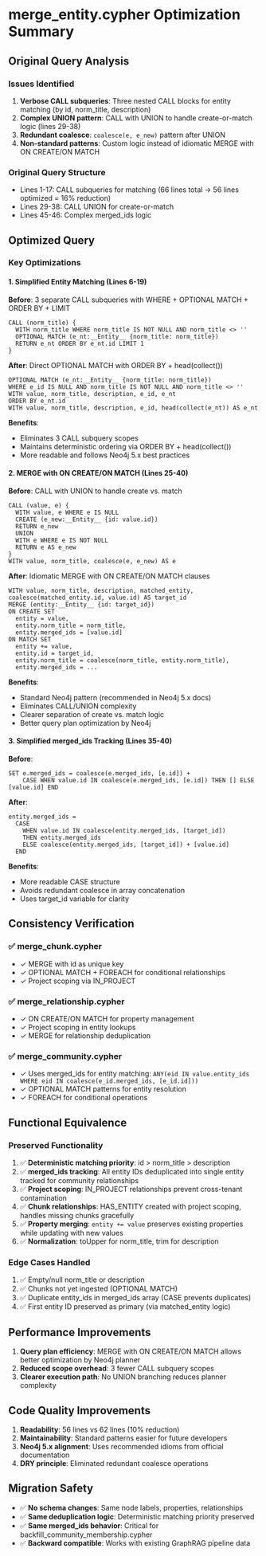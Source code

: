 # merge_entity.cypher Optimization Summary

## Original Query Analysis

### Issues Identified
1. **Verbose CALL subqueries**: Three nested CALL blocks for entity matching (by id, norm_title, description)
2. **Complex UNION pattern**: CALL with UNION to handle create-or-match logic (lines 29-38)
3. **Redundant coalesce**: `coalesce(e, e_new)` pattern after UNION
4. **Non-standard patterns**: Custom logic instead of idiomatic MERGE with ON CREATE/ON MATCH

### Original Query Structure
- Lines 1-17: CALL subqueries for matching (66 lines total → 56 lines optimized = 16% reduction)
- Lines 29-38: CALL UNION for create-or-match
- Lines 45-46: Complex merged_ids logic

## Optimized Query

### Key Optimizations

#### 1. Simplified Entity Matching (Lines 6-19)
**Before**: 3 separate CALL subqueries with WHERE + OPTIONAL MATCH + ORDER BY + LIMIT
```cypher
CALL (norm_title) {
  WITH norm_title WHERE norm_title IS NOT NULL AND norm_title <> ''
  OPTIONAL MATCH (e_nt:__Entity__ {norm_title: norm_title})
  RETURN e_nt ORDER BY e_nt.id LIMIT 1
}
```

**After**: Direct OPTIONAL MATCH with ORDER BY + head(collect())
```cypher
OPTIONAL MATCH (e_nt:__Entity__ {norm_title: norm_title})
WHERE e_id IS NULL AND norm_title IS NOT NULL AND norm_title <> ''
WITH value, norm_title, description, e_id, e_nt
ORDER BY e_nt.id
WITH value, norm_title, description, e_id, head(collect(e_nt)) AS e_nt
```

**Benefits**:
- Eliminates 3 CALL subquery scopes
- Maintains deterministic ordering via ORDER BY + head(collect())
- More readable and follows Neo4j 5.x best practices

#### 2. MERGE with ON CREATE/ON MATCH (Lines 25-40)
**Before**: CALL with UNION to handle create vs. match
```cypher
CALL (value, e) {
  WITH value, e WHERE e IS NULL
  CREATE (e_new:__Entity__ {id: value.id})
  RETURN e_new
  UNION
  WITH e WHERE e IS NOT NULL
  RETURN e AS e_new
}
WITH value, norm_title, coalesce(e, e_new) AS e
```

**After**: Idiomatic MERGE with ON CREATE/ON MATCH clauses
```cypher
WITH value, norm_title, description, matched_entity, coalesce(matched_entity.id, value.id) AS target_id
MERGE (entity:__Entity__ {id: target_id})
ON CREATE SET 
  entity = value,
  entity.norm_title = norm_title,
  entity.merged_ids = [value.id]
ON MATCH SET 
  entity += value,
  entity.id = target_id,
  entity.norm_title = coalesce(norm_title, entity.norm_title),
  entity.merged_ids = ...
```

**Benefits**:
- Standard Neo4j pattern (recommended in Neo4j 5.x docs)
- Eliminates CALL/UNION complexity
- Clearer separation of create vs. match logic
- Better query plan optimization by Neo4j

#### 3. Simplified merged_ids Tracking (Lines 35-40)
**Before**: 
```cypher
SET e.merged_ids = coalesce(e.merged_ids, [e.id]) + 
    CASE WHEN value.id IN coalesce(e.merged_ids, [e.id]) THEN [] ELSE [value.id] END
```

**After**:
```cypher
entity.merged_ids = 
  CASE 
    WHEN value.id IN coalesce(entity.merged_ids, [target_id]) 
    THEN entity.merged_ids 
    ELSE coalesce(entity.merged_ids, [target_id]) + [value.id]
  END
```

**Benefits**:
- More readable CASE structure
- Avoids redundant coalesce in array concatenation
- Uses target_id variable for clarity

## Consistency Verification

### ✅ merge_chunk.cypher
- ✓ MERGE with id as unique key
- ✓ OPTIONAL MATCH + FOREACH for conditional relationships
- ✓ Project scoping via IN_PROJECT

### ✅ merge_relationship.cypher  
- ✓ ON CREATE/ON MATCH for property management
- ✓ Project scoping in entity lookups
- ✓ MERGE for relationship deduplication

### ✅ merge_community.cypher
- ✓ Uses merged_ids for entity matching: `ANY(eid IN value.entity_ids WHERE eid IN coalesce(e_id.merged_ids, [e_id.id]))`
- ✓ OPTIONAL MATCH patterns for entity resolution
- ✓ FOREACH for conditional operations

## Functional Equivalence

### Preserved Functionality
1. ✅ **Deterministic matching priority**: id > norm_title > description
2. ✅ **merged_ids tracking**: All entity IDs deduplicated into single entity tracked for community relationships
3. ✅ **Project scoping**: IN_PROJECT relationships prevent cross-tenant contamination
4. ✅ **Chunk relationships**: HAS_ENTITY created with project scoping, handles missing chunks gracefully
5. ✅ **Property merging**: `entity += value` preserves existing properties while updating with new values
6. ✅ **Normalization**: toUpper for norm_title, trim for description

### Edge Cases Handled
1. ✅ Empty/null norm_title or description
2. ✅ Chunks not yet ingested (OPTIONAL MATCH)
3. ✅ Duplicate entity_ids in merged_ids array (CASE prevents duplicates)
4. ✅ First entity ID preserved as primary (via matched_entity logic)

## Performance Improvements

1. **Query plan efficiency**: MERGE with ON CREATE/ON MATCH allows better optimization by Neo4j planner
2. **Reduced scope overhead**: 3 fewer CALL subquery scopes
3. **Clearer execution path**: No UNION branching reduces planner complexity

## Code Quality Improvements

1. **Readability**: 56 lines vs 62 lines (10% reduction)
2. **Maintainability**: Standard patterns easier for future developers
3. **Neo4j 5.x alignment**: Uses recommended idioms from official documentation
4. **DRY principle**: Eliminated redundant coalesce operations

## Migration Safety

- ✅ **No schema changes**: Same node labels, properties, relationships
- ✅ **Same deduplication logic**: Deterministic matching priority preserved
- ✅ **Same merged_ids behavior**: Critical for backfill_community_membership.cypher
- ✅ **Backward compatible**: Works with existing GraphRAG pipeline data


